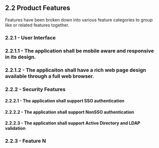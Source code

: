 ## 2.2 Product Features

Features have been broken down into various feature categories to group like or related features together.

### 2.2.1 - User Interface

### 2.2.1.1 - The application shall be mobile aware and responsive in its design.

### 2.2.1.2 - The applicaiton shall have a rich web page design available through a full web browser.

### 2.2.2 - Security Features

#### 2.2.2.1 - The application shall support SSO authentication

#### 2.2.2.2 - The application shall support NonSSO authentication

#### 2.2.2.3 - The application shall support Active Directory and LDAP validation

### 2.2.3 - Feature N
